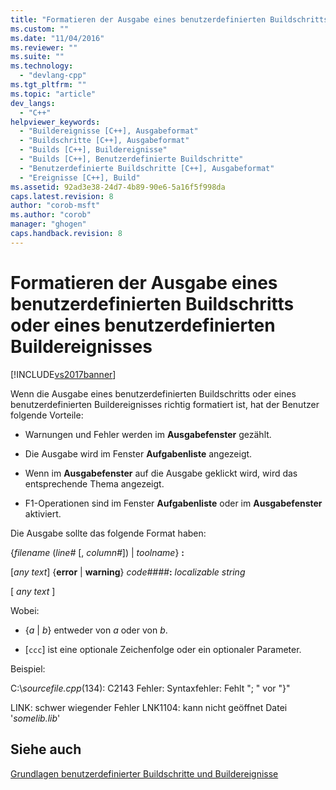 ```yaml
---
title: "Formatieren der Ausgabe eines benutzerdefinierten Buildschritts oder eines benutzerdefinierten Buildereignisses | Microsoft Docs"
ms.custom: ""
ms.date: "11/04/2016"
ms.reviewer: ""
ms.suite: ""
ms.technology: 
  - "devlang-cpp"
ms.tgt_pltfrm: ""
ms.topic: "article"
dev_langs: 
  - "C++"
helpviewer_keywords: 
  - "Buildereignisse [C++], Ausgabeformat"
  - "Buildschritte [C++], Ausgabeformat"
  - "Builds [C++], Buildereignisse"
  - "Builds [C++], Benutzerdefinierte Buildschritte"
  - "Benutzerdefinierte Buildschritte [C++], Ausgabeformat"
  - "Ereignisse [C++], Build"
ms.assetid: 92ad3e38-24d7-4b89-90e6-5a16f5f998da
caps.latest.revision: 8
author: "corob-msft"
ms.author: "corob"
manager: "ghogen"
caps.handback.revision: 8
---
```

# Formatieren der Ausgabe eines benutzerdefinierten Buildschritts oder eines benutzerdefinierten Buildereignisses
[!INCLUDE[vs2017banner](../assembler/inline/includes/vs2017banner.md)]

Wenn die Ausgabe eines benutzerdefinierten Buildschritts oder eines benutzerdefinierten Buildereignisses richtig formatiert ist, hat der Benutzer folgende Vorteile:  
  
-   Warnungen und Fehler werden im **Ausgabefenster** gezählt.  
  
-   Die Ausgabe wird im Fenster **Aufgabenliste** angezeigt.  
  
-   Wenn im **Ausgabefenster** auf die Ausgabe geklickt wird, wird das entsprechende Thema angezeigt.  
  
-   F1\-Operationen sind im Fenster **Aufgabenliste** oder im **Ausgabefenster** aktiviert.  
  
 Die Ausgabe sollte das folgende Format haben:  
  
 {*filename* \(*line\#* \[, *column\#*\]\) &#124; *toolname*} **:**  
  
 \[*any text*\] {**error** &#124; **warning**} *code\#\#\#\#***:** *localizable string*  
  
 \[ *any text* \]  
  
 Wobei:  
  
-   {*a* &#124; *b*} entweder von *a* oder von *b*.  
  
-   \[`ccc`\] ist eine optionale Zeichenfolge oder ein optionaler Parameter.  
  
 Beispiel:  
  
 C:\\*sourcefile.cpp*\(134\): C2143 Fehler: Syntaxfehler: Fehlt "; " vor "}"  
  
 LINK: schwer wiegender Fehler LNK1104: kann nicht geöffnet Datei '*somelib.lib*'  
  
## Siehe auch  
 [Grundlagen benutzerdefinierter Buildschritte und Buildereignisse](../ide/understanding-custom-build-steps-and-build-events.md)